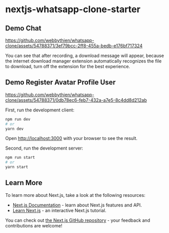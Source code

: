 # nextjs-whatsapp-clone-starter

## Demo Chat
https://github.com/webbythien/whatsapp-clone/assets/54788371/3ef79bcc-2ff8-455a-bedb-e176bf717324

You can see that after recording, a download message will appear, because the internet download manager extension automatically recognizes the file to download, turn off the extension for the best experience.

## Demo Register Avatar Profile User
https://github.com/webbythien/whatsapp-clone/assets/54788371/0db78ec6-feb7-432a-a7e5-8c4dd8d212ab

First, run the development client:

```bash
npm run dev
# or
yarn dev
```

Open [http://localhost:3000](http://localhost:3000) with your browser to see the result.

Second, run the development server:

```bash
npm run start
# or
yarn start
```

## Learn More

To learn more about Next.js, take a look at the following resources:

- [Next.js Documentation](https://nextjs.org/docs) - learn about Next.js features and API.
- [Learn Next.js](https://nextjs.org/learn) - an interactive Next.js tutorial.

You can check out [the Next.js GitHub repository](https://github.com/vercel/next.js/) - your feedback and contributions are welcome!


